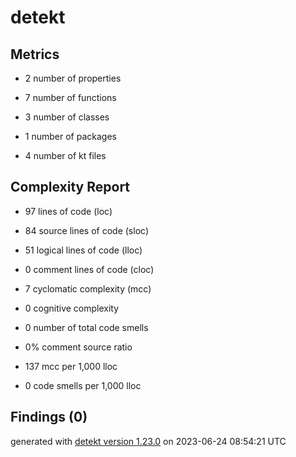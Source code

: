 # detekt

## Metrics

* 2 number of properties

* 7 number of functions

* 3 number of classes

* 1 number of packages

* 4 number of kt files

## Complexity Report

* 97 lines of code (loc)

* 84 source lines of code (sloc)

* 51 logical lines of code (lloc)

* 0 comment lines of code (cloc)

* 7 cyclomatic complexity (mcc)

* 0 cognitive complexity

* 0 number of total code smells

* 0% comment source ratio

* 137 mcc per 1,000 lloc

* 0 code smells per 1,000 lloc

## Findings (0)

generated with [detekt version 1.23.0](https://detekt.dev/) on 2023-06-24 08:54:21 UTC
